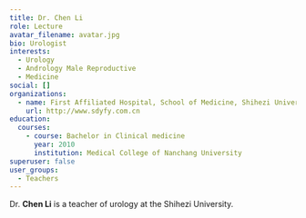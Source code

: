 ```yaml
---
title: Dr. Chen Li
role: Lecture
avatar_filename: avatar.jpg
bio: Urologist
interests:
  - Urology
  - Andrology Male Reproductive
  - Medicine
social: []
organizations:
  - name: First Affiliated Hospital, School of Medicine, Shihezi University
    url: http://www.sdyfy.com.cn
education:
  courses:
    - course: Bachelor in Clinical medicine
      year: 2010
      institution: Medical College of Nanchang University
superuser: false
user_groups:
  - Teachers
---
```

Dr. **Chen Li** is a teacher of urology at the Shihezi University.